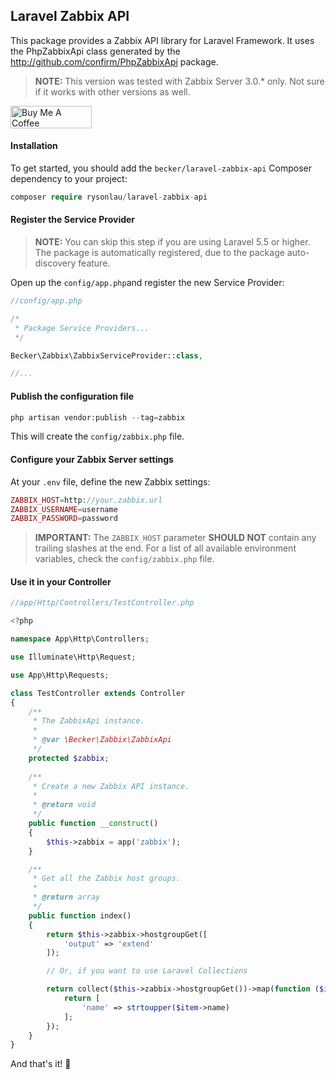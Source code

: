 ## Laravel Zabbix API

This package provides a Zabbix API library for Laravel Framework. It uses the PhpZabbixApi class generated by the http://github.com/confirm/PhpZabbixApi package.

> **NOTE:** This version was tested with Zabbix Server 3.0.* only. Not sure if it works with other versions as well.

<a href="https://www.buymeacoffee.com/vbecker" target="_blank"><img src="https://cdn.buymeacoffee.com/buttons/v2/default-yellow.png" alt="Buy Me A Coffee" style="height: 36px !important;width: 130px !important;" ></a>

#### Installation

To get started, you should add the `becker/laravel-zabbix-api` Composer dependency to your project:

```php
composer require rysonlau/laravel-zabbix-api
```

#### Register the Service Provider

> **NOTE:** You can skip this step if you are using Laravel 5.5 or higher. The package is automatically registered, due to the package auto-discovery feature.

Open up the ``config/app.php``and register the new Service Provider:

```php
//config/app.php

/*
 * Package Service Providers...
 */

Becker\Zabbix\ZabbixServiceProvider::class,

//...
```

#### Publish the configuration file

```php
php artisan vendor:publish --tag=zabbix
```
This will create the ``config/zabbix.php`` file.


#### Configure your Zabbix Server settings

At your ``.env`` file, define the new Zabbix settings:

```php
ZABBIX_HOST=http://your.zabbix.url
ZABBIX_USERNAME=username
ZABBIX_PASSWORD=password
```
> **IMPORTANT:** The `ZABBIX_HOST` parameter **SHOULD NOT** contain any trailing slashes at the end. For a list of all available environment variables, check the `config/zabbix.php` file.

#### Use it in your Controller

```php
//app/Http/Controllers/TestController.php

<?php

namespace App\Http\Controllers;

use Illuminate\Http\Request;

use App\Http\Requests;

class TestController extends Controller
{
    /**
     * The ZabbixApi instance.
     *
     * @var \Becker\Zabbix\ZabbixApi
     */
    protected $zabbix;
    
    /**
     * Create a new Zabbix API instance.
     *
     * @return void
     */
    public function __construct()
    {
        $this->zabbix = app('zabbix');
    }

    /**
     * Get all the Zabbix host groups.
     *
     * @return array
     */
    public function index()
    {
        return $this->zabbix->hostgroupGet([
            'output' => 'extend'
        ]);

        // Or, if you want to use Laravel Collections

        return collect($this->zabbix->hostgroupGet())->map(function ($item) {
            return [
                'name' => strtoupper($item->name)
            ];
        });
    }
}
```

And that's it! :beers:
